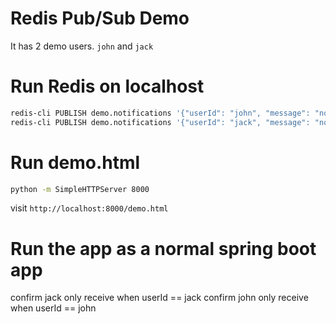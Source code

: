 # Redis Pub/Sub Demo

It has 2 demo users. `john` and `jack`

# Run Redis on localhost

```bash
redis-cli PUBLISH demo.notifications '{"userId": "john", "message": "notes"}'
redis-cli PUBLISH demo.notifications '{"userId": "jack", "message": "notes"}'
```

# Run demo.html

```bash
python -m SimpleHTTPServer 8000
```

visit `http://localhost:8000/demo.html`

# Run the app as a normal spring boot app

confirm jack only receive when userId == jack
confirm john only receive when userId == john